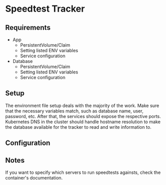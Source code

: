 # Speedtest Tracker

## Requirements

- App
  - PersistentVolume/Claim
  - Setting listed ENV variables
  - Service configuration
- Database
  - PersistentVolume/Claim
  - Setting listed ENV variables
  - Service configuration

## Setup

The environment file setup deals with the majority of the work. Make sure that the necessary variables match, such as database name, user, password, etc.
After that, the services should expose the respective ports. Kubernetes DNS in the cluster should handle hostname resolution to make the database available for the tracker to read and write information to.

## Configuration

## Notes

If you want to specify which servers to run speedtests againsts, check the container's documentation.
